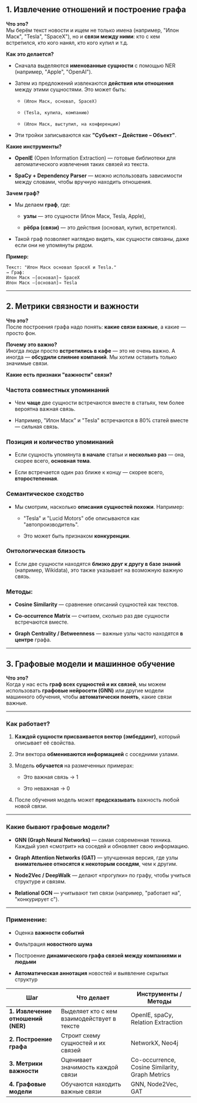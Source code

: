 ## 1. Извлечение отношений и построение графа

**Что это?**  
Мы берём текст новости и ищем не только имена (например, "Илон Маск", "Tesla", "SpaceX"), но и **связи между ними**: кто с кем встретился, кто кого нанял, кто кого купил и т.д.

**Как это делается?**

- Сначала выделяются **именованные сущности** с помощью NER (например, "Apple", "OpenAI").
    
- Затем из предложений извлекаются **действия или отношения** между этими сущностями. Это может быть:
    
    - `(Илон Маск, основал, SpaceX)`
        
    - `(Tesla, купила, компанию)`
        
    - `(Илон Маск, выступил, на конференции)`
        
- Эти тройки записываются как **"Субъект – Действие – Объект"**.
    

**Какие инструменты?**

- **OpenIE** (Open Information Extraction) — готовые библиотеки для автоматического извлечения таких связей из текста.
    
- **SpaCy + Dependency Parser** — можно использовать зависимости между словами, чтобы вручную находить отношения.
    

**Зачем граф?**

- Мы делаем **граф**, где:
    
    - **узлы** — это сущности (Илон Маск, Tesla, Apple),
        
    - **рёбра (связи)** — это действия (основал, купил, встретился).
        
- Такой граф позволяет наглядно видеть, как сущности связаны, даже если они не упомянуты рядом.
    

**Пример:**

```
Текст: "Илон Маск основал SpaceX и Tesla."
→ Граф:
Илон Маск —[основал]→ SpaceX
Илон Маск —[основал]→ Tesla
```

---

## 2. Метрики связности и важности

**Что это?**  
После построения графа надо понять: **какие связи важные**, а какие — просто фон.

**Почему это важно?**  
Иногда люди просто **встретились в кафе** — это не очень важно. А иногда — **обсудили слияние компаний**. Мы хотим оставить только значимые связи.

**Какие есть признаки "важности" связи?**

### Частота совместных упоминаний

- Чем **чаще** две сущности встречаются вместе в статьях, тем более вероятна важная связь.
    
- Например, "Илон Маск" и "Tesla" встречаются в 80% статей вместе — сильная связь.
    

### Позиция и количество упоминаний

- Если сущность упомянута **в начале** статьи и **несколько раз** — она, скорее всего, **основная тема**.
    
- Если встречается один раз ближе к концу — скорее всего, **второстепенная**.
    

### Семантическое сходство

- Мы смотрим, насколько **описания сущностей похожи**. Например:
    
    - "Tesla" и "Lucid Motors" обе описываются как "автопроизводитель".
        
    - Это может быть признаком **конкуренции**.
        

### Онтологическая близость

- Если две сущности находятся **близко друг к другу в базе знаний** (например, Wikidata), это также указывает на возможную важную связь.
    

### Методы:

- **Cosine Similarity** — сравнение описаний сущностей как текстов.
    
- **Co-occurrence Matrix** — считаем, сколько раз две сущности встречаются вместе.
    
- **Graph Centrality / Betweenness** — важные узлы часто находятся **в центре** графа.
    

---

## 3. Графовые модели и машинное обучение

**Что это?**  
Когда у нас есть **граф всех сущностей и их связей**, мы можем использовать **графовые нейросети (GNN)** или другие модели машинного обучения, чтобы **автоматически понять**, какие связи важные.

---

### Как работает?

1. **Каждой сущности присваивается вектор (эмбеддинг)**, который описывает её свойства.
    
2. Эти вектора **обмениваются информацией** с соседними узлами.
    
3. Модель **обучается** на размеченных примерах:
    
    - Это важная связь → 1
        
    - Это неважная → 0
        
4. После обучения модель может **предсказывать** важность любой новой связи.
    

---

### Какие бывают графовые модели?

- **GNN (Graph Neural Networks)** — самая современная техника. Каждый узел «смотрит» на соседей и обновляет свою информацию.
    
- **Graph Attention Networks (GAT)** — улучшенная версия, где узлы **внимательнее относятся к некоторым соседям**, чем к другим.
    
- **Node2Vec / DeepWalk** — делают «прогулки» по графу, чтобы учиться структуре и связям.
    
- **Relational GCN** — учитывают тип связи (например, "работает на", "конкурирует с").
    

---

### Применение:

- Оценка **важности событий**
    
- Фильтрация **новостного шума**
    
- Построение **динамического графа связей между компаниями и людьми**
    
- **Автоматическая аннотация** новостей и выявление скрытых структур


| Шаг                               | Что делает                                  | Инструменты / Методы                            |
| --------------------------------- | ------------------------------------------- | ----------------------------------------------- |
| **1. Извлечение отношений (NER)** | Выделяет кто с кем взаимодействует в тексте | OpenIE, spaCy, Relation Extraction              |
| **2. Построение графа**           | Строит схему сущностей и их связей          | NetworkX, Neo4j                                 |
| **3. Метрики важности**           | Оценивает значимость каждой связи           | Co-occurrence, Cosine Similarity, Graph Metrics |
| **4. Графовые модели**            | Обучаются находить важные связи             | GNN, Node2Vec, GAT                              |
